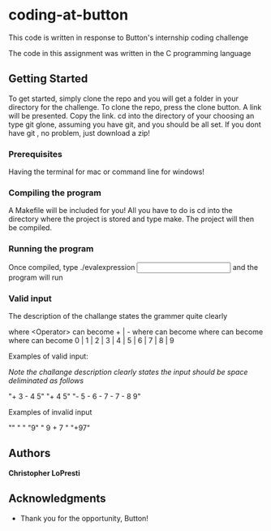 # coding-at-button

This code is written in response to Button's internship coding challenge 

The code in this assignment was written in the C programming language

## Getting Started

To get started, simply clone the repo and you will get a folder in your directory for the challenge. 
To clone the repo, press the clone button. A link will be presented. Copy the link. 
cd into the directory of your choosing an type git glone, assuming you have git, and you should be all set.
If you dont have git , no problem, just download a zip!

### Prerequisites

Having the terminal for mac or command line for windows!

### Compiling the program

A Makefile will be included for you! 
All you have to do is cd into the directory where the project is stored and type make.
The project will then be compiled.

### Running the program

Once compiled, type ./evalexpression <input string> and the program will run

### Valid input

The description of the challange states the grammer quite clearly

<Operator> <Expression> <Expression>

where \<Operator\> can become + | - 
where <Operator> <Expression> <Expression> can become <Operator> <Expression> <Operator> <Expression> <Expression>
where <Expression> can become <Digit>
where <Digit> can become 0 | 1 | 2 | 3 | 4 | 5 | 6 | 7 | 8 | 9 

Examples of valid input:

*Note the challange description clearly states the input should be space deliminated as follows*

"+ 3 - 4 5"
"+ 4 5"
"- 5 - 6 - 7 - 7 - 8 9"

Examples of invalid input

""
" "
"9"
" 9 + 7 "
"+97"

## Authors

**Christopher LoPresti**

## Acknowledgments

* Thank you for the opportunity, Button!

